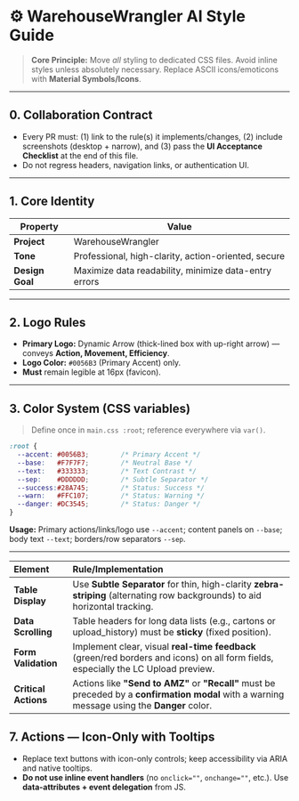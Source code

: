 # ⚙️ WarehouseWrangler AI Style Guide

> **Core Principle:** Move *all* styling to dedicated CSS files. Avoid inline styles unless absolutely necessary. Replace ASCII icons/emoticons with **Material Symbols/Icons**.

---

## 0. Collaboration Contract

* Every PR must: (1) link to the rule(s) it implements/changes, (2) include screenshots (desktop + narrow), and (3) pass the **UI Acceptance Checklist** at the end of this file.
* Do not regress headers, navigation links, or authentication UI.

---

## 1. Core Identity

| Property        | Value                                                 |
| --------------- | ----------------------------------------------------- |
| **Project**     | WarehouseWrangler                                     |
| **Tone**        | Professional, high-clarity, action-oriented, secure   |
| **Design Goal** | Maximize data readability, minimize data-entry errors |

---

## 2. Logo Rules

* **Primary Logo:** Dynamic Arrow (thick-lined box with up-right arrow) — conveys **Action, Movement, Efficiency**.
* **Logo Color:** `#0056B3` (Primary Accent) only.
* **Must** remain legible at 16px (favicon).

---

## 3. Color System (CSS variables)

> Define once in `main.css :root`; reference everywhere via `var()`.

```css
:root {
  --accent: #0056B3;        /* Primary Accent */
  --base:   #F7F7F7;        /* Neutral Base */
  --text:   #333333;        /* Text Contrast */
  --sep:    #DDDDDD;        /* Subtle Separator */
  --success:#28A745;        /* Status: Success */
  --warn:   #FFC107;        /* Status: Warning */
  --danger: #DC3545;        /* Status: Danger */
}
```

**Usage:** Primary actions/links/logo use `--accent`; content panels on `--base`; body text `--text`; borders/row separators `--sep`.

---

| Element | Rule/Implementation |
| :---- | :---- |
| **Table Display** | Use **Subtle Separator** for thin, high-clarity **zebra-striping** (alternating row backgrounds) to aid horizontal tracking. |
| **Data Scrolling** | Table headers for long data lists (e.g., cartons or upload\_history) must be **sticky** (fixed position). |
| **Form Validation** | Implement clear, visual **real-time feedback** (green/red borders and icons) on all form fields, especially the LC Upload preview. |
| **Critical Actions** | Actions like **"Send to AMZ"** or **"Recall"** must be preceded by a **confirmation modal** with a warning message using the **Danger** color. |

## 7. Actions — Icon-Only with Tooltips
- Replace text buttons with icon-only controls; keep accessibility via ARIA and native tooltips.
- **Do not use inline event handlers** (no `onclick=""`, `onchange=""`, etc.). Use **data-attributes + event delegation** from JS.
